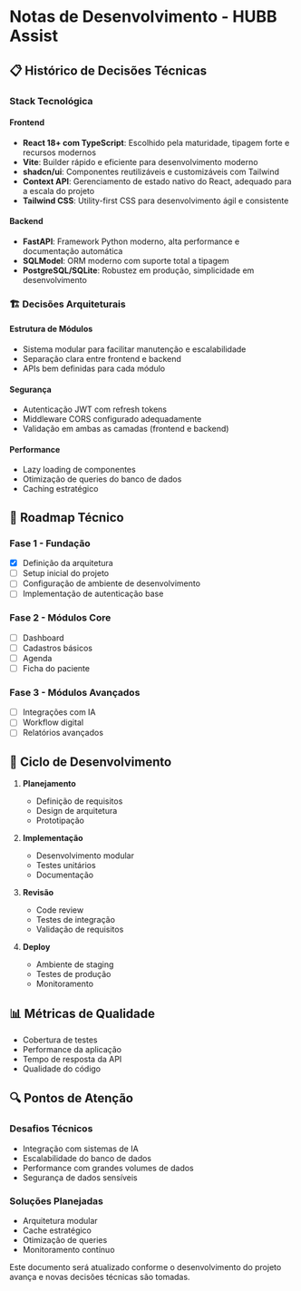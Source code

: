 # Notas de Desenvolvimento - HUBB Assist

## 📋 Histórico de Decisões Técnicas

### Stack Tecnológica

#### Frontend
- **React 18+ com TypeScript**: Escolhido pela maturidade, tipagem forte e recursos modernos
- **Vite**: Builder rápido e eficiente para desenvolvimento moderno
- **shadcn/ui**: Componentes reutilizáveis e customizáveis com Tailwind
- **Context API**: Gerenciamento de estado nativo do React, adequado para a escala do projeto
- **Tailwind CSS**: Utility-first CSS para desenvolvimento ágil e consistente

#### Backend
- **FastAPI**: Framework Python moderno, alta performance e documentação automática
- **SQLModel**: ORM moderno com suporte total a tipagem
- **PostgreSQL/SQLite**: Robustez em produção, simplicidade em desenvolvimento

### 🏗️ Decisões Arquiteturais

#### Estrutura de Módulos
- Sistema modular para facilitar manutenção e escalabilidade
- Separação clara entre frontend e backend
- APIs bem definidas para cada módulo

#### Segurança
- Autenticação JWT com refresh tokens
- Middleware CORS configurado adequadamente
- Validação em ambas as camadas (frontend e backend)

#### Performance
- Lazy loading de componentes
- Otimização de queries do banco de dados
- Caching estratégico

## 📅 Roadmap Técnico

### Fase 1 - Fundação
- [x] Definição da arquitetura
- [ ] Setup inicial do projeto
- [ ] Configuração de ambiente de desenvolvimento
- [ ] Implementação de autenticação base

### Fase 2 - Módulos Core
- [ ] Dashboard
- [ ] Cadastros básicos
- [ ] Agenda
- [ ] Ficha do paciente

### Fase 3 - Módulos Avançados
- [ ] Integrações com IA
- [ ] Workflow digital
- [ ] Relatórios avançados

## 🔄 Ciclo de Desenvolvimento

1. **Planejamento**
   - Definição de requisitos
   - Design de arquitetura
   - Prototipação

2. **Implementação**
   - Desenvolvimento modular
   - Testes unitários
   - Documentação

3. **Revisão**
   - Code review
   - Testes de integração
   - Validação de requisitos

4. **Deploy**
   - Ambiente de staging
   - Testes de produção
   - Monitoramento

## 📊 Métricas de Qualidade

- Cobertura de testes
- Performance da aplicação
- Tempo de resposta da API
- Qualidade do código

## 🔍 Pontos de Atenção

### Desafios Técnicos
- Integração com sistemas de IA
- Escalabilidade do banco de dados
- Performance com grandes volumes de dados
- Segurança de dados sensíveis

### Soluções Planejadas
- Arquitetura modular
- Cache estratégico
- Otimização de queries
- Monitoramento contínuo

Este documento será atualizado conforme o desenvolvimento do projeto avança e novas decisões técnicas são tomadas. 